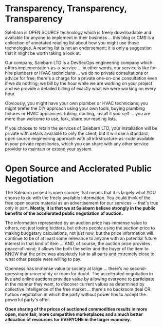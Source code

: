 # Transparency, Transparency, Transparency

Salebarn is OPEN SOURCE technology which is freely downloadable and available for anyone to implement in their business ... this blog or CMS is a collection of annotated reading list about how you might use those technologies. A reading list is not an endorsement; it is only a suggestion that it might be worth taking a look at.

Our company, Salebarn LTD is a DevSecOps engineering company which offers implementation-as-a-service ... in other words, our service is like for-hire plumbers or HVAC technicians ... we do no private consultations or advice for free; there's a charge for a private one-on-one consultation even if we do nothing; we bill by the hour while we are working on your project and we provide a detailed billing of exactly what we were working on every hour. 

Obviously, you might have your own plumber or HVAC technicians; you might prefer the DIY approach using your own tools, buying plumbing fixtures or HVAC appliances, tubing, ducting, install it yourself ... you are more than welcome to use, fork, share our reading lists. 

If you choose to retain the services of Salebarn LTD, your installation will be private with details available to only the client, but it will use a standard, open source engineering approach with all infrstructure-as-code available in your private repositories, which you can share with any other service provider to maintain or extend your system.

# Open Source and Acclerated Public Negotiation

The Salebarn project is open source; that means that it is largely what YOU choose to do with the freely available information. You could think of the free open source material as an advertisement for our services -- that's true only in part.  **Mostly, it is that we at Salebarn believe strongly in the public benefits of the accelerated public negotiation of auction.** 

The information represented by an auction price has immense value to others, not just losing bidders, but others people using the auction price to making budgetary calculations, not just now, but the price information will continue to be of at least some relevance to anyone with an potential future interest in that kind of item ... AND, of course, the auction price provides peace-of-mind; it allows the both the seller and the buyer of the item to KNOW that the price was absolutely fair to all parts and extremely close to what other people were willing to pay.  

Openness has immense value to society at large ... there's no second-guessing or uncertainty or room for doubt. The accelerated negotiation in live and online auctions provides value by allowing everyone to participate in the manner they want, to discover current values as determined by collective intelligence of the free market ... there's no backroom deal OR hotbox negotiation in which the party without power has to accept the powerful party's offer.  

**Open sharing of the prices of auctioned commodities results in more open, more fair, more competitive marketplaces and a much better allocation of resources for EVERYONE in the larger economy.**
